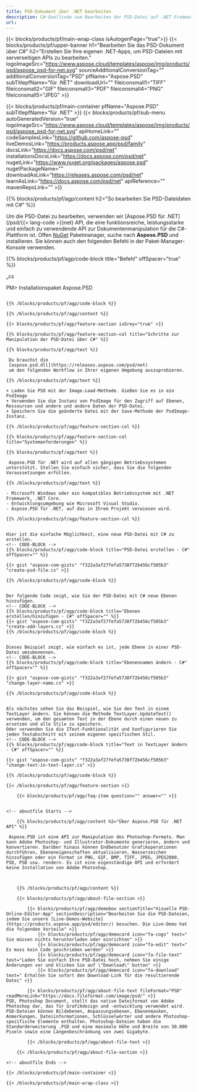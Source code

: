 ```yaml
---
title: PSD-Dokument über .NET bearbeiten
description: C#-Quellcode zum Bearbeiten der PSD-Datei auf .NET Framework, .NET Core.
url: 
---
```


{{< blocks/products/pf/main-wrap-class isAutogenPage="true">}}
{{< blocks/products/pf/upper-banner h1="Bearbeiten Sie das PSD-Dokument über C#" h2="Erstellen Sie Ihre eigenen .NET-Apps, um PSD-Dateien mit serverseitigen APIs zu bearbeiten." logoImageSrc="https://www.aspose.cloud/templates/aspose/img/products/psd/aspose_psd-for-net.svg" sourceAdditionalConversionTag="" additionalConversionTag="PSD" pfName="Aspose.PSD" subTitlepfName="für .NET" downloadUrl="" fileiconsmall1="TIFF" fileiconsmall2="GIF" fileiconsmall3="PDF" fileiconsmall4="PNG" fileiconsmall5="JPEG" >}}

{{< blocks/products/pf/main-container pfName="Aspose.PSD" subTitlepfName="für .NET" >}}
{{< blocks/products/pf/sub-menu autoGeneratedVersion="true" logoImageSrc="https://www.aspose.cloud/templates/aspose/img/products/psd/aspose_psd-for-net.svg" apiHomeLink="" codeSamplesLink="https://github.com/aspose-psd" liveDemosLink="https://products.aspose.app/psd/family" docsLink="https://docs.aspose.com/psd/net" installationsDocsLink="https://docs.aspose.com/psd/net" nugetLink="https://www.nuget.org/packages/aspose.psd" nugetPackageName="" downloadAsLink="https://releases.aspose.com/psd/net" learnAsLink="https://docs.aspose.com/psd/net" apiReference="" mavenRepoLink="" >}}

{{% blocks/products/pf/agp/content h2="So bearbeiten Sie PSD-Dateidaten mit C#" %}}

 Um die PSD-Datei zu bearbeiten, verwenden wir
 [Aspose.PSD für .NET](/psd/{{< lang-code >}}net)
 API, die eine funktionsreiche, leistungsstarke und einfach zu verwendende API zur Dokumentenmanipulation für die C#-Plattform ist. Offen
 [NuGet](https://www.nuget.org/packages/aspose.psd)
 Paketmanager, suche nach
 **Aspose.PSD**
 und installieren. Sie können auch den folgenden Befehl in der Paket-Manager-Konsole verwenden.

{{% blocks/products/pf/agp/code-block title="Befehl" offSpacer="true" %}}

„cs

PM> Installationspaket Aspose.PSD

```

{{% /blocks/products/pf/agp/code-block %}}

{{% /blocks/products/pf/agp/content %}}

{{< blocks/products/pf/agp/feature-section isGrey="true" >}}

{{% blocks/products/pf/agp/feature-section-col title="Schritte zur Manipulation der PSD-Datei über C#" %}}

{{% blocks/products/pf/agp/text %}}

 Du brauchst die
 [aspose.psd.dll](https://releases.aspose.com/psd/net)
 um den folgenden Workflow in Ihrer eigenen Umgebung auszuprobieren.

{{% /blocks/products/pf/agp/text %}}

+ Laden Sie PSD mit der Image.Load-Methode. Gießen Sie es in ein PsdImage
+ Verwenden Sie die Instanz von PsdImage für den Zugriff auf Ebenen, Ressourcen und andere und andere Daten der PSD-Datei.
+ Speichern Sie die geänderte Datei mit der Save-Methode der PsdImage-Instanz.

{{% /blocks/products/pf/agp/feature-section-col %}}

{{% blocks/products/pf/agp/feature-section-col title="Systemanforderungen" %}}

{{% blocks/products/pf/agp/text %}}

 Aspose.PSD für .NET wird auf allen gängigen Betriebssystemen unterstützt. Stellen Sie einfach sicher, dass Sie die folgenden Voraussetzungen erfüllen.

{{% /blocks/products/pf/agp/text %}}

- Microsoft Windows oder ein kompatibles Betriebssystem mit .NET Framework, .NET Core.
- Entwicklungsumgebung wie Microsoft Visual Studio.
- Aspose.PSD für .NET, auf das in Ihrem Projekt verwiesen wird.

{{% /blocks/products/pf/agp/feature-section-col %}}


Hier ist die einfache Möglichkeit, eine neue PSD-Datei mit C# zu erstellen.
<!-- CODE-BLOCK -->
{{% blocks/products/pf/agp/code-block title="PSD-Datei erstellen - C#" offSpacer="" %}}

{{< gist "aspose-com-gists" "f322a3af27fefa5738f72b456cf505b3" "create-psd-file.cs" >}}

{{% /blocks/products/pf/agp/code-block %}}


Der folgende Code zeigt, wie Sie der PSD-Datei mit C# neue Ebenen hinzufügen.
<!-- CODE-BLOCK -->
{{% blocks/products/pf/agp/code-block title="Ebenen erstellen/hinzufügen - C#" offSpacer="" %}}
{{< gist "aspose-com-gists" "f322a3af27fefa5738f72b456cf505b3" "create-add-layers.cs" >}}
{{% /blocks/products/pf/agp/code-block %}}


Dieses Beispiel zeigt, wie einfach es ist, jede Ebene in einer PSD-Datei umzubenennen.
<!-- CODE-BLOCK -->
{{% blocks/products/pf/agp/code-block title="Ebenennamen ändern - C#" offSpacer="" %}}

{{< gist "aspose-com-gists" "f322a3af27fefa5738f72b456cf505b3" "change-layer-name.cs" >}}

{{% /blocks/products/pf/agp/code-block %}}


Als nächstes sehen Sie das Beispiel, wie Sie den Text in einem TextLayer ändern. Sie können die Methode TextLayer.UpdateText() verwenden, um den gesamten Text in der Ebene durch einen neuen zu ersetzen und alle Stile zu speichern.
Oder verwenden Sie die IText-Funktionalität und konfigurieren Sie jeden Textabschnitt mit seinem eigenen spezifischen Stil.
<!-- CODE-BLOCK -->
{{% blocks/products/pf/agp/code-block title="Text in TextLayer ändern - C#" offSpacer="" %}}

{{< gist "aspose-com-gists" "f322a3af27fefa5738f72b456cf505b3" "change-text-in-text-layer.cs" >}}

{{% /blocks/products/pf/agp/code-block %}}

{{< /blocks/products/pf/agp/feature-section >}}

    {{< blocks/products/pf/agp/faq-item question="" answer="" >}}
 

<!-- aboutfile Starts -->

    {{% blocks/products/pf/agp/content h2="Über Aspose.PSD für .NET API" %}}

 Aspose.PSD ist eine API zur Manipulation des Photoshop-Formats. Man kann Adobe Photoshop- und Illustrator-Dokumente generieren, ändern und konvertieren. Darüber hinaus können Endbenutzer Grafikoperationen durchführen, Ebeneneigenschaften aktualisieren, Wasserzeichen hinzufügen oder ein Format in PNG, GIF, BMP, TIFF, JPEG, JPEG2000, PSD, PSB usw. rendern. Es ist eine eigenständige API und erfordert keine Installation von Adobe Photoshop.



    {{% /blocks/products/pf/agp/content %}}

    {{< blocks/products/pf/agp/about-file-section >}}

        {{< blocks/products/pf/agp/demobox sectionTitle="Visuelle PSD-Online-Editor-App" sectionDescription="Bearbeiten Sie die PSD-Dateien, indem Sie unsere [Live-Demos-Website](https://products.aspose.app/psd/editor/) besuchen. Die Live-Demo hat die folgenden Vorteile" >}}
            {{< blocks/products/pf/agp/democard icon="fa-cogs" text=" Sie müssen nichts herunterladen oder einrichten" >}}
            {{< blocks/products/pf/agp/democard icon="fa-edit" text=" Es muss kein Code geschrieben werden" >}}
            {{< blocks/products/pf/agp/democard icon="fa-file-text" text="Laden Sie einfach Ihre PSD-Datei hoch, nehmen Sie einige Änderungen vor und klicken Sie auf \"Download\" button" >}}
            {{< blocks/products/pf/agp/democard icon="fa-download" text=" Erhalten Sie sofort den Download-Link für die resultierende Datei" >}}

        {{< blocks/products/pf/agp/about-file-text fileFormat="PSD" readMoreLink="https://docs.fileformat.com/image/psd/" >}}
PSD, Photoshop Document, stellt das native Dateiformat von Adobe Photoshop dar, das für Grafikdesign und -entwicklung verwendet wird. PSD-Dateien können Bildebenen, Anpassungsebenen, Ebenenmasken, Anmerkungen, Dateiinformationen, Schlüsselwörter und andere Photoshop-spezifische Elemente enthalten. Photoshop-Dateien haben die Standarderweiterung .PSD und eine maximale Höhe und Breite von 30.000 Pixeln sowie eine Längenbeschränkung von zwei Gigabyte.

        {{< /blocks/products/pf/agp/about-file-text >}}

    {{< /blocks/products/pf/agp/about-file-section >}}

<!-- aboutfile Ends -->

{{< /blocks/products/pf/main-container >}}
    
{{< /blocks/products/pf/main-wrap-class >}}
